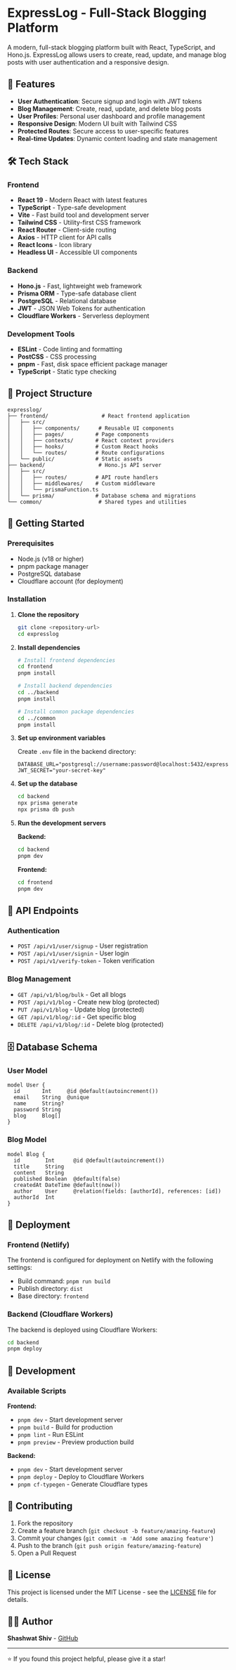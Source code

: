 # ExpressLog - Full-Stack Blogging Platform

A modern, full-stack blogging platform built with React, TypeScript, and Hono.js. ExpressLog allows users to create, read, update, and manage blog posts with user authentication and a responsive design.

## 🚀 Features

- **User Authentication**: Secure signup and login with JWT tokens
- **Blog Management**: Create, read, update, and delete blog posts
- **User Profiles**: Personal user dashboard and profile management
- **Responsive Design**: Modern UI built with Tailwind CSS
- **Protected Routes**: Secure access to user-specific features
- **Real-time Updates**: Dynamic content loading and state management

## 🛠️ Tech Stack

### Frontend

- **React 19** - Modern React with latest features
- **TypeScript** - Type-safe development
- **Vite** - Fast build tool and development server
- **Tailwind CSS** - Utility-first CSS framework
- **React Router** - Client-side routing
- **Axios** - HTTP client for API calls
- **React Icons** - Icon library
- **Headless UI** - Accessible UI components

### Backend

- **Hono.js** - Fast, lightweight web framework
- **Prisma ORM** - Type-safe database client
- **PostgreSQL** - Relational database
- **JWT** - JSON Web Tokens for authentication
- **Cloudflare Workers** - Serverless deployment

### Development Tools

- **ESLint** - Code linting and formatting
- **PostCSS** - CSS processing
- **pnpm** - Fast, disk space efficient package manager
- **TypeScript** - Static type checking

## 📁 Project Structure

```
expresslog/
├── frontend/                 # React frontend application
│   ├── src/
│   │   ├── components/      # Reusable UI components
│   │   ├── pages/          # Page components
│   │   ├── contexts/       # React context providers
│   │   ├── hooks/          # Custom React hooks
│   │   └── routes/         # Route configurations
│   └── public/             # Static assets
├── backend/                 # Hono.js API server
│   ├── src/
│   │   ├── routes/         # API route handlers
│   │   ├── middlewares/    # Custom middleware
│   │   └── prismaFunction.ts
│   └── prisma/             # Database schema and migrations
└── common/                  # Shared types and utilities
```

## 🚀 Getting Started

### Prerequisites

- Node.js (v18 or higher)
- pnpm package manager
- PostgreSQL database
- Cloudflare account (for deployment)

### Installation

1. **Clone the repository**

   ```bash
   git clone <repository-url>
   cd expresslog
   ```

2. **Install dependencies**

   ```bash
   # Install frontend dependencies
   cd frontend
   pnpm install

   # Install backend dependencies
   cd ../backend
   pnpm install

   # Install common package dependencies
   cd ../common
   pnpm install
   ```

3. **Set up environment variables**

   Create `.env` file in the backend directory:

   ```env
   DATABASE_URL="postgresql://username:password@localhost:5432/expresslog"
   JWT_SECRET="your-secret-key"
   ```

4. **Set up the database**

   ```bash
   cd backend
   npx prisma generate
   npx prisma db push
   ```

5. **Run the development servers**

   **Backend:**

   ```bash
   cd backend
   pnpm dev
   ```

   **Frontend:**

   ```bash
   cd frontend
   pnpm dev
   ```

## 📖 API Endpoints

### Authentication

- `POST /api/v1/user/signup` - User registration
- `POST /api/v1/user/signin` - User login
- `POST /api/v1/verify-token` - Token verification

### Blog Management

- `GET /api/v1/blog/bulk` - Get all blogs
- `POST /api/v1/blog` - Create new blog (protected)
- `PUT /api/v1/blog` - Update blog (protected)
- `GET /api/v1/blog/:id` - Get specific blog
- `DELETE /api/v1/blog/:id` - Delete blog (protected)

## 🗄️ Database Schema

### User Model

```prisma
model User {
  id       Int     @id @default(autoincrement())
  email    String  @unique
  name     String?
  password String
  blog     Blog[]
}
```

### Blog Model

```prisma
model Blog {
  id        Int      @id @default(autoincrement())
  title     String
  content   String
  published Boolean  @default(false)
  createdAt DateTime @default(now())
  author    User     @relation(fields: [authorId], references: [id])
  authorId  Int
}
```

## 🚀 Deployment

### Frontend (Netlify)

The frontend is configured for deployment on Netlify with the following settings:

- Build command: `pnpm run build`
- Publish directory: `dist`
- Base directory: `frontend`

### Backend (Cloudflare Workers)

The backend is deployed using Cloudflare Workers:

```bash
cd backend
pnpm deploy
```

## 🔧 Development

### Available Scripts

**Frontend:**

- `pnpm dev` - Start development server
- `pnpm build` - Build for production
- `pnpm lint` - Run ESLint
- `pnpm preview` - Preview production build

**Backend:**

- `pnpm dev` - Start development server
- `pnpm deploy` - Deploy to Cloudflare Workers
- `pnpm cf-typegen` - Generate Cloudflare types

## 🤝 Contributing

1. Fork the repository
2. Create a feature branch (`git checkout -b feature/amazing-feature`)
3. Commit your changes (`git commit -m 'Add some amazing feature'`)
4. Push to the branch (`git push origin feature/amazing-feature`)
5. Open a Pull Request

## 📝 License

This project is licensed under the MIT License - see the [LICENSE](LICENSE) file for details.

## 👨‍💻 Author

**Shashwat Shiv** - [GitHub](https://github.com/shashwatshiv)

---

⭐ If you found this project helpful, please give it a star!
